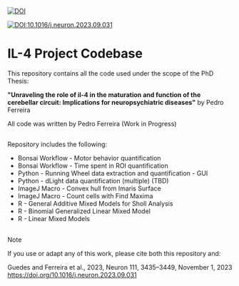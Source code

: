 [![DOI](https://zenodo.org/badge/816819106.svg)](https://zenodo.org/doi/10.5281/zenodo.13315695)

[![DOI:10.1016/j.neuron.2023.09.031](http://img.shields.io/badge/DOI-10.1016/j.neuron.2023.09.031-B31B1B.svg)](https://doi.org/10.1016/j.neuron.2023.09.031)


# IL-4 Project Codebase

This repository contains all the code used under the scope of the PhD Thesis:

**"Unraveling the role of il-4 in the maturation and function of the cerebellar circuit: Implications for neuropsychiatric diseases"** by Pedro Ferreira

All code was written by Pedro Ferreira
(Work in Progress)

##
Repository includes the following:

  - Bonsai Workflow - Motor behavior quantification
  - Bonsai Workflow - Time spent in ROI quantification
  - Python - Running Wheel data extraction and quantification - GUI
  - Python - dLight data quantification (multiple) (TBD)
  - ImageJ Macro - Convex hull from Imaris Surface
  - ImageJ Macro - Count cells with Find Maxima
  - R - General Additive Mixed Models for Sholl Analysis
  - R - Binomial Generalized Linear Mixed Model
  - R - Linear Mixed Models

##

> [!NOTE]
>If you use or adapt any of this work, please cite both this repository and:
> 
>Guedes and Ferreira et al., 2023, Neuron 111, 3435–3449, November 1, 2023 https://doi.org/10.1016/j.neuron.2023.09.031

